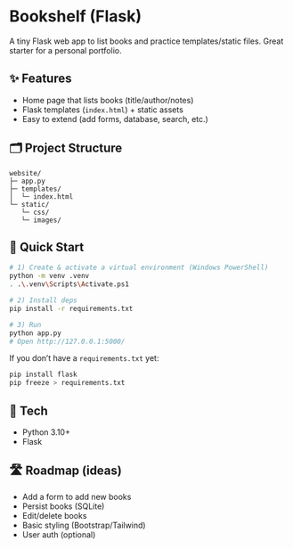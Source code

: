 # Bookshelf (Flask)

A tiny Flask web app to list books and practice templates/static files. Great starter for a personal portfolio.

## ✨ Features
- Home page that lists books (title/author/notes)
- Flask templates (`index.html`) + static assets
- Easy to extend (add forms, database, search, etc.)

## 🗂️ Project Structure
```
website/
├─ app.py
├─ templates/
│  └─ index.html
└─ static/
   └─ css/
   └─ images/
```

## 🚀 Quick Start

```bash
# 1) Create & activate a virtual environment (Windows PowerShell)
python -m venv .venv
. .\.venv\Scripts\Activate.ps1

# 2) Install deps
pip install -r requirements.txt

# 3) Run
python app.py
# Open http://127.0.0.1:5000/
```

If you don’t have a `requirements.txt` yet:
```bash
pip install flask
pip freeze > requirements.txt
```

## 🔧 Tech
- Python 3.10+
- Flask

## 🛣️ Roadmap (ideas)
- Add a form to add new books
- Persist books (SQLite)
- Edit/delete books
- Basic styling (Bootstrap/Tailwind)
- User auth (optional)
